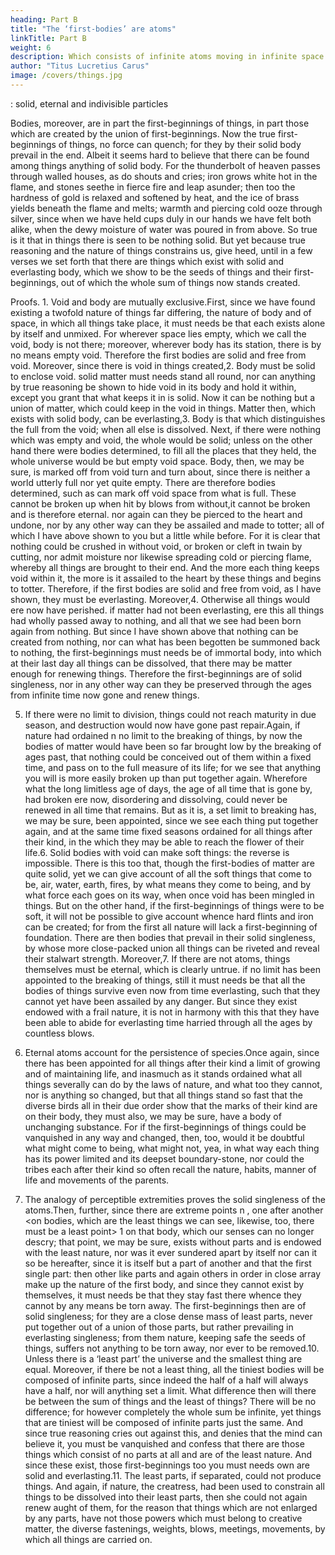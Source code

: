 ```yaml
---
heading: Part B
title: "The ‘first-bodies’ are atoms"
linkTitle: Part B
weight: 6
description: Which consists of infinite atoms moving in infinite space
author: "Titus Lucretius Carus"
image: /covers/things.jpg
---
```



: solid, eternal and indivisible particles

<!-- B. The ultimate particles are solid and eternal atoms. -->

Bodies, moreover, are in part the first-beginnings of things, in part those which are created by the union of first-beginnings. Now the true first-beginnings of things, no force can quench; for they by their solid body prevail in the end. Albeit it seems hard to believe that there can be found among things anything of solid body. For the thunderbolt of heaven passes through walled houses, as do shouts and cries; iron grows white hot in the flame, and stones seethe in fierce fire and leap asunder; then too the hardness of gold is relaxed and softened by heat, and the ice of brass yields beneath the flame and melts; warmth and piercing cold ooze through silver, since when we have held cups duly in our hands we have felt both alike, when the dewy moisture of water was poured in from above. So true is it that in things there is seen to be nothing solid. But yet because true reasoning and the nature of things constrains us, give heed, until in a few verses we set forth that there are things which exist with solid and everlasting body, which we show to be the seeds of things and their first-beginnings, out of which the whole sum of things now stands created.

Proofs. 1. Void and body are mutually exclusive.First, since we have found existing a twofold nature of things far differing, the nature of body and of space, in which all things take place, it must needs be that each exists alone by itself and unmixed. For wherever space lies empty, which we call the void, body is not there; moreover, wherever body has its station, there is by no means empty void. Therefore the first bodies are solid and free from void. Moreover, since there is void in things created,2. Body must be solid to enclose void. solid matter must needs stand all round, nor can anything by true reasoning be shown to hide void in its body and hold it within, except you grant that what keeps it in is solid. Now it can be nothing but a union of matter, which could keep in the void in things. Matter then, which exists with solid body, can be everlasting,3. Body is that which distinguishes the full from the void; when all else is dissolved. Next, if there were nothing which was empty and void, the whole would be solid; unless on the other hand there were bodies determined, to fill all the places that they held, the whole universe would be but empty void space. Body, then, we may be sure, is marked off from void turn and turn about, since there is neither a world utterly full nor yet quite empty. There are therefore bodies determined, such as can mark off void space from what is full. These cannot be broken up when hit by blows from without,it cannot be broken and is therefore eternal. nor again can they be pierced to the heart and undone, nor by any other way can they be assailed and made to totter; all of which I have above shown to you but a little while before. For it is clear that nothing could be crushed in without void, or broken or cleft in twain by cutting, nor admit moisture nor likewise spreading cold or piercing flame, whereby all things are brought to their end. And the more each thing keeps void within it, the more is it assailed to the heart by these things and begins to totter. Therefore, if the first bodies are solid and free from void, as I have shown, they must be everlasting. Moreover,4. Otherwise all things would ere now have perished. if matter had not been everlasting, ere this all things had wholly passed away to nothing, and all that we see had been born again from nothing. But since I have shown above that nothing can be created from nothing, nor can what has been begotten be summoned back to nothing, the first-beginnings must needs be of immortal body, into which at their last day all things can be dissolved, that there may be matter enough for renewing things. Therefore the first-beginnings are of solid singleness, nor in any other way can they be preserved through the ages from infinite time now gone and renew things.

5. If there were no limit to division, things could not reach maturity in due season, and destruction would now have gone past repair.Again, if nature had ordained
n
 no limit to the breaking of things, by now the bodies of matter would have been so far brought low by the breaking of ages past, that nothing could be conceived out of them within a fixed time, and pass on to the full measure of its life; for we see that anything you will is more easily broken up than put together again. Wherefore what the long limitless age of days, the age of all time that is gone by, had broken ere now, disordering and dissolving, could never be renewed in all time that remains. But as it is, a set limit to breaking has, we may be sure, been appointed, since we see each thing put together again, and at the same time fixed seasons ordained for all things after their kind, in the which they may be able to reach the flower of their life.6. Solid bodies with void can make soft things: the reverse is impossible. There is this too that, though the first-bodies of matter are quite solid, yet we can give account of all the soft things that come to be, air, water, earth, fires, by what means they come to being, and by what force each goes on its way, when once void has been mingled in things. But on the other hand, if the first-beginnings of things were to be soft, it will not be possible to give account whence hard flints and iron can be created; for from the first all nature will lack a first-beginning of foundation. There are then bodies that prevail in their solid singleness, by whose more close-packed union all things can be riveted and reveal their stalwart strength. Moreover,7. If there are not atoms, things themselves must be eternal, which is clearly untrue. if no limit has been appointed to the breaking of things, still it must needs be that all the bodies of things survive even now from time everlasting, such that they cannot yet have been assailed by any danger. But since they exist endowed with a frail nature, it is not in harmony with this that they have been able to abide for everlasting time harried through all the ages by countless blows.

8. Eternal atoms account for the persistence of species.Once again, since there has been appointed for all things after their kind a limit of growing and of maintaining life, and inasmuch as it stands ordained what all things severally can do by the laws of nature, and what too they cannot, nor is anything so changed, but that all things stand so fast that the diverse birds all in their due order show that the marks of their kind are on their body, they must also, we may be sure, have a body of unchanging substance. For if the first-beginnings of things could be vanquished in any way and changed, then, too, would it be doubtful what might come to being, what might not, yea, in what way each thing has its power limited and its deepset boundary-stone, nor could the tribes each after their kind so often recall the nature, habits, manner of life and movements of the parents.

9. The analogy of perceptible extremities proves the solid singleness of the atoms.Then, further, since there are extreme points
n
, one after another <on bodies, which are the least things we can see, likewise, too, there must be a least point>
1
 on that body, which our senses can no longer descry; that point, we may be sure, exists without parts and is endowed with the least nature, nor was it ever sundered apart by itself nor can it so be hereafter, since it is itself but a part of another and that the first single part: then other like parts and again others in order in close array make up the nature of the first body, and since they cannot exist by themselves, it must needs be that they stay fast there whence they cannot by any means be torn away. The first-beginnings then are of solid singleness; for they are a close dense mass of least parts, never put together out of a union of those parts, but rather prevailing in everlasting singleness; from them nature, keeping safe the seeds of things, suffers not anything to be torn away, nor ever to be removed.10. Unless there is a ‘least part’ the universe and the smallest thing are equal. Moreover, if there be not a least thing, all the tiniest bodies will be composed of infinite parts, since indeed the half of a half will always have a half, nor will anything set a limit. What difference then will there be between the sum of things and the least of things? There will be no difference; for however completely the whole sum be infinite, yet things that are tiniest will be composed of infinite parts just the same. And since true reasoning cries out against this, and denies that the mind can believe it, you must be vanquished and confess that there are those things which consist of no parts at all and are of the least nature. And since these exist, those first-beginnings too you must needs own are solid and everlasting.11. The least parts, if separated, could not produce things. And again, if nature, the creatress, had been used to constrain all things to be dissolved into their least parts, then she could not again renew aught of them, for the reason that things which are not enlarged by any parts, have not those powers which must belong to creative matter, the diverse fastenings, weights, blows, meetings, movements, by which all things are carried on.

